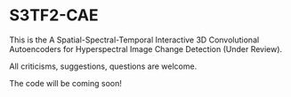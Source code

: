 # S3TF2-CAE
This is the A Spatial-Spectral-Temporal Interactive 3D Convolutional Autoencoders for Hyperspectral Image Change Detection (Under Review).

All criticisms, suggestions, questions are welcome.

The code will be coming soon!

